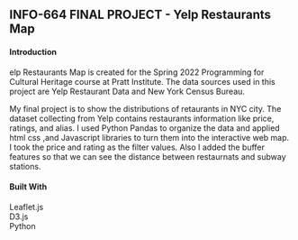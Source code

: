 ## INFO-664 FINAL PROJECT - Yelp Restaurants Map

#### Introduction
elp Restaurants Map is created for the Spring 2022 Programming for Cultural Heritage course at Pratt Institute. The data sources used in this project are Yelp Restaurant Data and New York Census Bureau. 

My final project is to show the distributions of retaurants in NYC city. The dataset collecting from Yelp contains restaurants information like price, ratings, and alias. I used Python Pandas to organize the data and applied html css ,and Javascript libraries to turn them into the interactive web map. I took the price and rating as the filter values. Also I added the buffer features so that we can see the distance between restaurnats and subway stations. 
 
#### Built With  
Leaflet.js  
D3.js  
Python  
